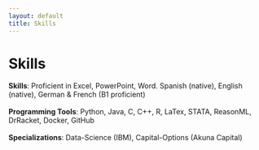 ```yaml
---
layout: default
title: Skills 
---
```


# Skills
**Skills**: Proficient in Excel, PowerPoint, Word. Spanish (native), English (native), German & French (B1 proficient)  
<br>
**Programming Tools**: Python, Java, C, C++, R, LaTex, STATA, ReasonML, DrRacket, Docker, GitHub  
<br>
**Specializations**: Data-Science (IBM), Capital-Options (Akuna Capital)  
